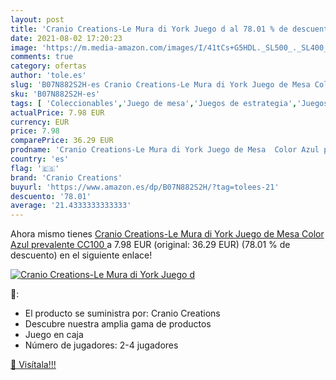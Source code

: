 ```yaml
---
layout: post
title: 'Cranio Creations-Le Mura di York Juego d al 78.01 % de descuento'
date: 2021-08-02 17:20:23
image: 'https://m.media-amazon.com/images/I/41tCs+G5HDL._SL500_._SL400_.jpg'
comments: true
category: ofertas
author: 'tole.es'
slug: 'B07N882S2H-es Cranio Creations-Le Mura di York Juego de Mesa Color Azul...'
sku: 'B07N882S2H-es'
tags: [ 'Coleccionables','Juego de mesa','Juegos de estrategia','Juegos de tablero','Juegos y accesorios para juegos','Juguetes','Juguetes y juegos','cranio creations','de','juego','mesa', ]
actualPrice: 7.98 EUR
currency: EUR
price: 7.98
comparePrice: 36.29 EUR
prodname: 'Cranio Creations-Le Mura di York Juego de Mesa  Color Azul prevalente  CC100 '
country: 'es'
flag: '🇪🇸'
brand: 'Cranio Creations'
buyurl: 'https://www.amazon.es/dp/B07N882S2H/?tag=tolees-21'
descuento: '78.01'
average: '21.4333333333333'
---
```


Ahora mismo tienes [Cranio Creations-Le Mura di York Juego de Mesa  Color Azul prevalente  CC100 ](https://www.amazon.es/dp/B07N882S2H/?tag=tolees-21) a 7.98 EUR (original: 36.29 EUR) (78.01 %  de descuento) en el siguiente enlace!

[![Cranio Creations-Le Mura di York Juego d](https://m.media-amazon.com/images/I/41tCs+G5HDL._SL500_._SL400_.jpg)](https://www.amazon.es/dp/B07N882S2H/?tag=tolees-21)

🔎:

- El producto se suministra por: Cranio Creations
- Descubre nuestra amplia gama de productos
- Juego en caja
- Número de jugadores: 2-4 jugadores

[🛒 Visítala!!!](https://www.amazon.es/dp/B07N882S2H/?tag=tolees-21)
